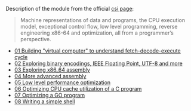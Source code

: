 Description of the module from the official [csi page](https://bradfieldcs.com/csi/):
> Machine representations of data and programs, the CPU execution model, exceptional control flow, low level programming, reverse engineering x86-64 and optimization, all from a programmer’s perspective.

- [01 Building "virtual computer" to understand fetch-decode-execute cycle](./01_virtual_machine/)
- [02 Exploring binary encodings, IEEE Floating Point, UTF-8 and more](./02_binary_representations/)
- [03 Exploring x86_64 assembly](./03_x86_64_programming/)
- [04 More advanced assembly](./04_more_assembly_programming/)
- [05 Low level performance optimization](./05_low_level_optimization/)
- [06 Optimizing CPU cache utilization of a C program](./06_memory_hierarchy/)
- [07 Optimizing a GO program](./07_memory_hierarchy_2/)
- [08 Writing a simple shell](./08_exceptional_control_flow/)

